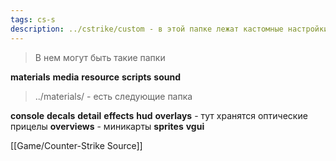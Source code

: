 ```yaml
---
tags: cs-s
description: ../cstrike/custom - в этой папке лежат кастомные настройки для игры Counter-Strike Source 90+
---
```


> В нем могут быть такие папки

**materials**
**media**
**resource**
**scripts**
**sound**


> ../materials/ - есть следующие папка

**console**
**decals**
**detail**
**effects**
**hud**
**overlays** - тут хранятся оптические прицелы
**overviews** - миникарты
**sprites**
**vgui**

[[Game/Counter-Strike Source]]

